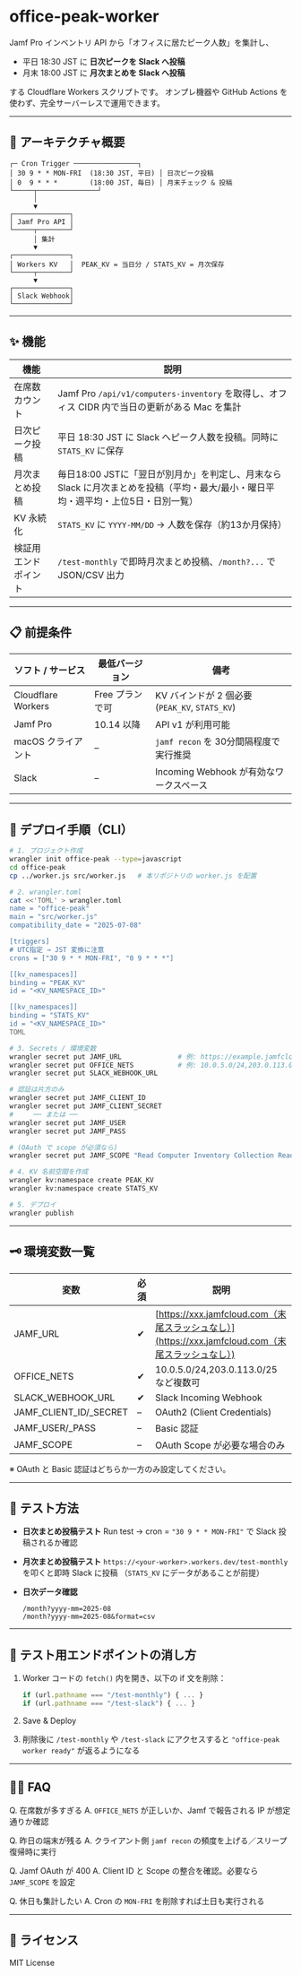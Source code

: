 # office-peak-worker

Jamf Pro インベントリ API から「オフィスに居たピーク人数」を集計し、

* 平日 18:30 JST に **日次ピークを Slack へ投稿**
* 月末 18:00 JST に **月次まとめを Slack へ投稿**

する Cloudflare Workers スクリプトです。
オンプレ機器や GitHub Actions を使わず、完全サーバーレスで運用できます。

---

## 📐 アーキテクチャ概要

```
┌─ Cron Trigger ────────────────┐
│ 30 9 * * MON-FRI  (18:30 JST, 平日) │ 日次ピーク投稿
│ 0  9 * * *        (18:00 JST, 毎日) │ 月末チェック & 投稿
└─────┬───────────────┘
      │
      ▼
┌──────────────┐
│ Jamf Pro API │
└─────┬────────┘
      │ 集計
      ▼
┌──────────────┐
│ Workers KV   │  PEAK_KV = 当日分 / STATS_KV = 月次保存
└─────┬────────┘
      ▼
┌──────────────┐
│ Slack Webhook│
└──────────────┘
```

---

## ✨ 機能

| 機能         | 説明                                                                         |
| ---------- | -------------------------------------------------------------------------- |
| 在席数カウント    | Jamf Pro `/api/v1/computers-inventory` を取得し、オフィス CIDR 内で当日の更新がある Mac を集計   |
| 日次ピーク投稿    | 平日 18:30 JST に Slack へピーク人数を投稿。同時に `STATS_KV` に保存                          |
| 月次まとめ投稿    | 毎日18:00 JSTに「翌日が別月か」を判定し、月末なら Slack に月次まとめを投稿（平均・最大/最小・曜日平均・週平均・上位5日・日別一覧） |
| KV 永続化     | `STATS_KV` に `YYYY-MM/DD` → 人数を保存（約13か月保持）                                 |
| 検証用エンドポイント | `/test-monthly` で即時月次まとめ投稿、`/month?...` で JSON/CSV 出力                      |

---

## 📋 前提条件

| ソフト / サービス         | 最低バージョン    | 備考                                     |
| ------------------ | ---------- | -------------------------------------- |
| Cloudflare Workers | Free プランで可 | KV バインドが 2 個必要 (`PEAK_KV`, `STATS_KV`) |
| Jamf Pro           | 10.14 以降   | API v1 が利用可能                           |
| macOS クライアント       | –          | `jamf recon` を 30分間隔程度で実行推奨            |
| Slack              | –          | Incoming Webhook が有効なワークスペース           |

---

## 🚀 デプロイ手順（CLI）

```bash
# 1. プロジェクト作成
wrangler init office-peak --type=javascript
cd office-peak
cp ../worker.js src/worker.js   # 本リポジトリの worker.js を配置

# 2. wrangler.toml
cat <<'TOML' > wrangler.toml
name = "office-peak"
main = "src/worker.js"
compatibility_date = "2025-07-08"

[triggers]
# UTC指定 → JST 変換に注意
crons = ["30 9 * * MON-FRI", "0 9 * * *"]

[[kv_namespaces]]
binding = "PEAK_KV"
id = "<KV_NAMESPACE_ID>"

[[kv_namespaces]]
binding = "STATS_KV"
id = "<KV_NAMESPACE_ID>"
TOML

# 3. Secrets / 環境変数
wrangler secret put JAMF_URL              # 例: https://example.jamfcloud.com
wrangler secret put OFFICE_NETS           # 例: 10.0.5.0/24,203.0.113.0/25
wrangler secret put SLACK_WEBHOOK_URL

# 認証は片方のみ
wrangler secret put JAMF_CLIENT_ID
wrangler secret put JAMF_CLIENT_SECRET
#     ── または ──
wrangler secret put JAMF_USER
wrangler secret put JAMF_PASS

# (OAuth で scope が必須なら)
wrangler secret put JAMF_SCOPE "Read Computer Inventory Collection Read Computers"

# 4. KV 名前空間を作成
wrangler kv:namespace create PEAK_KV
wrangler kv:namespace create STATS_KV

# 5. デプロイ
wrangler publish
```

---

## 🗝️ 環境変数一覧

| 変数                        | 必須 | 説明                                                                           |
| ------------------------- | -- | ---------------------------------------------------------------------------- |
| JAMF\_URL                 | ✔  | [https://xxx.jamfcloud.com（末尾スラッシュなし）](https://xxx.jamfcloud.com（末尾スラッシュなし）) |
| OFFICE\_NETS              | ✔  | 10.0.5.0/24,203.0.113.0/25 など複数可                                             |
| SLACK\_WEBHOOK\_URL       | ✔  | Slack Incoming Webhook                                                       |
| JAMF\_CLIENT\_ID/\_SECRET | –  | OAuth2 (Client Credentials)                                                  |
| JAMF\_USER/\_PASS         | –  | Basic 認証                                                                     |
| JAMF\_SCOPE               | –  | OAuth Scope が必要な場合のみ                                                         |

※ OAuth と Basic 認証はどちらか一方のみ設定してください。

---

## 🧪 テスト方法

* **日次まとめ投稿テスト**
  Run test → cron = `"30 9 * * MON-FRI"` で Slack 投稿されるか確認

* **月次まとめ投稿テスト**
  `https://<your-worker>.workers.dev/test-monthly` を叩くと即時 Slack に投稿
  （`STATS_KV` にデータがあることが前提）

* **日次データ確認**

  ```
  /month?yyyy-mm=2025-08
  /month?yyyy-mm=2025-08&format=csv
  ```

---

## 🔧 テスト用エンドポイントの消し方

1. Worker コードの `fetch()` 内を開き、以下の if 文を削除：

   ```js
   if (url.pathname === "/test-monthly") { ... }
   if (url.pathname === "/test-slack") { ... }
   ```
2. Save & Deploy
3. 削除後に `/test-monthly` や `/test-slack` にアクセスすると
   `"office-peak worker ready"` が返るようになる

---

## 🙋‍♂️ FAQ

Q. 在席数が多すぎる
A. `OFFICE_NETS` が正しいか、Jamf で報告される IP が想定通りか確認

Q. 昨日の端末が残る
A. クライアント側 `jamf recon` の頻度を上げる／スリープ復帰時に実行

Q. Jamf OAuth が 400
A. Client ID と Scope の整合を確認。必要なら `JAMF_SCOPE` を設定

Q. 休日も集計したい
A. Cron の `MON-FRI` を削除すれば土日も実行される

---

## 📝 ライセンス

MIT License
